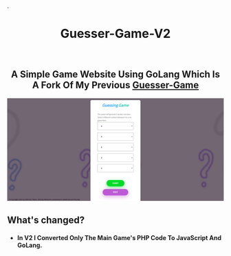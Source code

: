 
.

<h1 align='center'>Guesser-Game-V2</h1></br>
<h2 align='center'>A Simple Game Website Using GoLang Which Is A Fork Of My Previous <a href='https://github.com/mahanmoulaei/Guesser-Game'>Guesser-Game</a></h2>

<p align="center"><img src="https://github.com/mahanmoulaei/Guesser-Game-V2/blob/master/static/images/screenshot.png"/></p>

## What's changed?
* <h4>In V2 I Converted <b>Only</b> The Main Game's PHP Code To JavaScript And GoLang.</h4>
